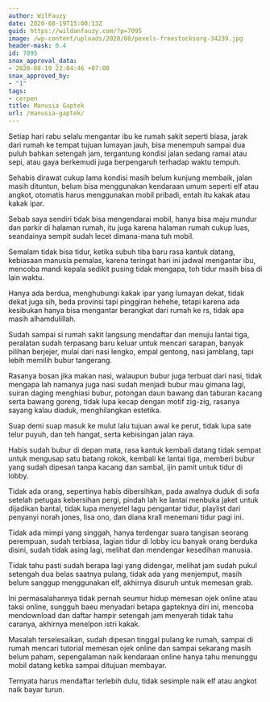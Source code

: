 ```yaml
---
author: WilFauzy
date: 2020-08-19T15:00:13Z
guid: https://wildanfauzy.com/?p=7095
image: /wp-content/uploads/2020/08/pexels-freestocksorg-34239.jpg
header-mask: 0.4
id: 7095
snax_approval_data:
- 2020-08-19 22:04:46 +07:00
snax_approved_by:
- "1"
tags:
- cerpen
title: Manusia Gaptek
url: /manusia-gaptek/
---
```


Setiap hari rabu selalu mengantar ibu ke rumah sakit seperti biasa, jarak dari rumah ke tempat tujuan lumayan jauh, bisa menempuh sampai dua puluh bahkan setengah jam, tergantung kondisi jalan sedang ramai atau sepi, atau gaya berkemudi juga berpengaruh terhadap waktu tempuh.&nbsp;

Sehabis dirawat cukup lama kondisi masih belum kunjung membaik, jalan masih dituntun, belum bisa menggunakan kendaraan umum seperti elf atau angkot, otomatis harus menggunakan mobil pribadi, entah itu kakak atau kakak ipar.&nbsp;

Sebab saya sendiri tidak bisa mengendarai mobil, hanya bisa maju mundur dan parkir di halaman rumah, itu juga karena halaman rumah cukup luas, seandainya sempit sudah lecet dimana-mana tuh mobil.&nbsp;

Semalam tidak bisa tidur, ketika subuh tiba baru rasa kantuk datang, kebiasaan manusia pemalas, karena teringat hari ini jadwal mengantar ibu, mencoba mandi kepala sedikit pusing tidak mengapa, toh tidur masih bisa di lain waktu.&nbsp;

Hanya ada berdua, menghubungi kakak ipar yang lumayan dekat, tidak dekat juga sih, beda provinsi tapi pinggiran hehehe, tetapi karena ada kesibukan hanya bisa mengantar berangkat dari rumah ke rs, tidak apa masih alhamdulillah.&nbsp;

Sudah sampai si rumah sakit langsung mendaftar dan menuju lantai tiga, peralatan sudah terpasang baru keluar untuk mencari sarapan, banyak pilihan berjejer, mulai dari nasi lengko, empal gentong, nasi jamblang, tapi lebih memilih bubur tangerang.&nbsp;

Rasanya bosan jika makan nasi, walaupun bubur juga terbuat dari nasi, tidak mengapa lah namanya juga nasi sudah menjadi bubur mau gimana lagi, suiran daging menghiasi bubur, potongan daun bawang dan taburan kacang serta bawang goreng, tidak lupa kecap dengan motif zig-zig, rasanya sayang kalau diaduk, menghilangkan estetika.&nbsp;

Suap demi suap masuk ke mulut lalu tujuan awal ke perut, tidak lupa sate telur puyuh, dan teh hangat, serta kebisingan jalan raya.&nbsp;

Habis sudah bubur di depan mata, rasa kantuk kembali datang tidak sempat untuk mengusap satu batang rokok, kembali ke lantai tiga, memberi bubur yang sudah dipesan tanpa kacang dan sambal, ijin pamit untuk tidur di lobby.&nbsp;

Tidak ada orang, sepertinya habis dibersihkan, pada awalnya duduk di sofa setelah petugas kebersihan pergi, pindah lah ke lantai menbuka jaket untuk dijadikan bantal, tidak lupa menyetel lagu pengantar tidur, playlist dari penyanyi norah jones, lisa ono, dan diana krall menemani tidur pagi ini.&nbsp;

Tidak ada mimpi yang singgah, hanya terdengar suara tangisan seorang perempuan, sudah terbiasa, lagian tidur di lobby icu banyak orang berduka disini, sudah tidak asing lagi, melihat dan mendengar kesedihan manusia.&nbsp;

Tidak tahu pasti sudah berapa lagi yang didengar, melihat jam sudah pukul setengah dua belas saatnya pulang, tidak ada yang menjemput, masih belum sanggup menggunakan elf, akhirnya disuruh untuk memesan grab.&nbsp;

Ini permasalahannya tidak pernah seumur hidup memesan ojek online atau taksi online, sungguh baeu menyadari betapa gapteknya diri ini, mencoba mendownload dan daftar hampir setengah jam menyerah tidak tahu caranya, akhirnya menelpon istri kakak.&nbsp;

Masalah terselesaikan, sudah dipesan tinggal pulang ke rumah, sampai di rumah mencari tutorial memesan ojek online dan sampai sekarang masih belum paham, sepengalaman naik kendaraan online hanya tahu menunggu mobil datang ketika sampai ditujuan membayar.&nbsp;

Ternyata harus mendaftar terlebih dulu, tidak sesimple naik elf atau angkot naik bayar turun.&nbsp;